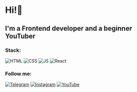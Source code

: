 # Hi!👋

## I'm a Frontend developer and a beginner YouTuber

### Stack:
![HTML](https://img.shields.io/badge/HTML-e34c26)
![CSS](https://img.shields.io/badge/CSS-264de4)
![JS](https://img.shields.io/badge/JavaScript-F0DB4F)
![React](https://img.shields.io/badge/React-61DBFB)

### Follow me:
[![Telegram](https://img.shields.io/badge/Telegram-229ED9)](https://t.me/prokashevdev)
[![Instagram](https://img.shields.io/badge/Instagram-fb3958)](https://www.instagram.com/panya_drokashev/)
[![YouTube](https://img.shields.io/badge/YouTube-FF0000)](https://www.youtube.com/channel/UCd2bpepa7w8opvqvGiQ1PJA)
